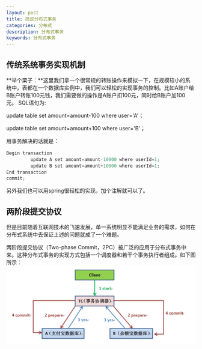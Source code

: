 ```yaml
---
layout: post
title: 简说分布式事务
categories: 分布式
description: 分布式事务
keywords: 分布式事务
---
```


## 传统系统事务实现机制

**举个栗子：**这里我们拿一个很常规的转账操作来模拟一下，在规模较小的系统中，表都在一个数据库实例中，我们可以轻松的实现事务的控制。比如A账户给B账户转账100元钱，我们需要做的操作是A账户扣100元，同时给B账户加100元。
SQL语句为:

update table set amount=amount-100 where user='A'；

update table set amount=amount+100 where user='B'；

用事务解决的话就是：

```java
Begin transaction
         update A set amount=amount-10000 where userId=1;
         update B set amount=amount+10000 where userId=1;
End transaction
commit;
```
另外我们也可以用spring很轻松的实现，加个注解就可以了。

## 两阶段提交协议 
但是目前随着互联网技术的飞速发展，单一系统明显不能满足业务的需求，如何在分布式系统中去保证上述的问题就成了一个难题。

两阶段提交协议（Two-phase Commit，2PC）被广泛的应用于分布式事务中来。这种分布式事务的实现方式包括一个调度器和若干个事务执行者组成。如下图所示：
![](/images/transation1.png)

